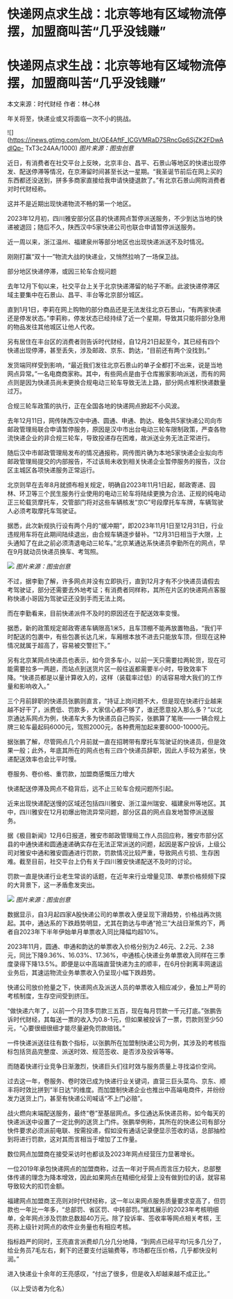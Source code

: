 # 快递网点求生战：北京等地有区域物流停摆，加盟商叫苦“几乎没钱赚”

# 快递网点求生战：北京等地有区域物流停摆，加盟商叫苦“几乎没钱赚”

本文来源：时代财经 作者：林心林

年关将至，快递业或又将面临一次不小的挑战。

![](https://inews.gtimg.com/om_bt/OE4AftF_ICGVMRaD7SRncGp6SjZK2FDwAdlQp-
TxT3c24AA/1000) _图片来源：图虫创意_

近日，有消费者在社交平台上反映，北京丰台、昌平、石景山等地区的快递出现停发、配送停滞等情况，在京滞留时间甚至长达一星期。“我圣诞节前后在网上买的东西都还没送到，拼多多商家直接给我申请快捷退款了。”有北京石景山网购消费者对时代财经称。

这并不是近期出现快递物流不畅的第一个地区。

2023年12月初，四川雅安部分区县的快递网点暂停派送服务，不少到达当地的快递被退回；随后不久，陕西汉中5家快递公司也联合申请暂停派送服务。

近一周以来，浙江温州、福建泉州等部分地区也出现快递派送不及时情况。

刚刚打赢“双十一”物流大战的快递业，又悄然拉响了一场保卫战。

部分地区快递停滞，或因三轮车合规问题

去年12月下旬以来，社交平台上关于北京快递滞留的帖子不断。此波快递停滞区域主要集中在石景山、昌平、丰台等北京部分城区。

直到1月1日，李莉在网上购物的部分商品还是无法发往北京石景山，“有两家快递还是停发状态。”李莉称，停发状态已经持续了近一个星期，导致其只能将部分急用的物品发往其他城区让他人代收。

另有居住在丰台区的消费者则告诉时代财经，自12月21日起至今，其已经有四个快递出现停滞，甚至丢失，涉及邮政、京东、韵达，“目前还有两个没找到。”

发货端同样受到影响，“最近我们发往北京石景山的单子全都打不出来，说是当地网点异常。”一名电商商家称。其中，有些网点是由于仓库搬家影响派送，而有的网点则是因为快递员尚未更换合规电动三轮车导致无法上路，部分网点堆积快递数量过万。

合规三轮车政策的执行，正在全国各地的快递网点掀起不小风波。

去年12月11日，网传陕西汉中中通、圆通、申通、韵达、极兔共5家快递公司向市邮政管理局联合申请暂停服务，原因是汉中市出台电动三轮车限制政策，严查各物流快递企业的非合规三轮车，导致投递存在困难，故派送业务无法正常进行。

随后汉中市邮政管理局发布的情况通报称，网传图片确为本地5家快递企业拟向市邮政管理局提交的内部报告，不过该局未收到相关快递企业暂停服务的报告，汉台区主城区各项快递服务正常运行。

北京则早在去年8月就颁布相关规定，明确自2023年11月1日起，邮政寄递、园林、环卫等三个民生服务行业使用的电动三轮车将陆续更换为合法、正规的纯电动正三轮载货摩托车，交管部门将对这些车辆核发“京C”号段摩托车车牌，车辆驾驶人必须考取摩托车驾驶证。

据悉，此次新规执行设有两个月的“缓冲期”，即2023年11月1日至12月31日，行业违规用车将在此期间陆续退出，由合规车辆逐步替补。“12月31日相当于大限，上头通知了在此之前必须清退电动三轮车。”北京某通达系快递员李勤所在的网点，早在9月就动员快递员换车、考驾照。

![](https://inews.gtimg.com/om_bt/OF-1EEnz-9HLDQnfUII2S4EPPKg6uxWjEKMs7f4ZMMLQMAA/1000)
_图片来源：图虫创意_

不过，据李勤了解，许多网点并没有立即执行，直到12月才有不少快递员请假去考驾驶证，部分还需要去外地考证；有消费者同样称，其所在片区的快递网点客服称快递小哥因为驾驶证还没到手而无法上岗。

而在李勤看来，目前快递派件不及时的原因还在于配送效率变慢。

据悉，新的政策规定邮政寄递车辆限高1米5，且车顶棚不能再放置物品，“我们平时配送的包裹中，有些包裹长达几米，车厢根本放不进去只能放车顶，但现在这种情况就属于超高了，容易被交警拦下。”

另有北京某网点快递员也表示，如今货多车小，以前一天只需要拉两轮货，现在可能需要拉多一两趟，而站点到送货片区一般往返都需要半小时，导致效率下降。“快递员都是以量计算收入的，这样（装载率过低）的话容易增大我们的工作量和影响收入。”

三个月前辞职的快递员张鹏则直言，“持证上岗问题不大，但是现在快递行业越来越不好干了，派费低、罚款多，大家信心都不够了，谁还愿意投入那么多？”以北京通达系网点为例，快递车大多为快递员自己购买，张鹏算了笔账——一辆合规上牌三轮车最起码6000元，驾照2000元，各种费用加起来要8000-10000元。

据张鹏了解，尽管网点几个月前就一直在招聘带有摩托车驾驶证的快递员，但是效果一般；此外，年底其所在的网点也有三四个快递员辞职，因此人手较为紧张，快递配送效率也会比平时慢。

卷服务、卷价格、重罚款，加盟商感慨压力增大

快递配送停滞及网点不稳背后，远不止三轮车合规问题所引起。

近来出现快递配送慢的区域还包括四川雅安、浙江温州瑞安、福建泉州等地区。其中，四川雅安在12月初爆出物流异常问题，部分区县的网点自发地暂停派送服务。

据《极目新闻》12月6日报道，雅安市邮政管理局工作人员回应称，雅安市部分区县的中通快递和圆通速递确实存在无法正常派送的问题，起因是客户投诉，上级公司对雅安中通和雅安圆通进行罚款，罚款情况比较严重，导致网点亏损、生存困难。截至目前，社交平台上仍有关于四川雅安快递配送不及时的讨论。

罚款一直是快递行业老生常谈的话题，在近年来行业增量见顶、单票价格频频下探的大背景下，这一矛盾愈发突出。

![](https://inews.gtimg.com/om_bt/OJ5UReoiuFHfhabh0XJ5TNW0NnxiuCsWC74c3MQ-g5HysAA/1000)
_图片来源：图虫创意_

数据显示，自3月起四家A股快递公司的单票收入便呈现下滑趋势，价格战再次挑起。其中，通达系的下跌趋势明显，尤其在韵达与申通“抢三”大战日渐焦灼下，两者自2023年下半年伊始单月单票收入同比降幅均超10%。

2023年11月，圆通、申通和韵达的单票收入价格分别为2.46元、2.2元、2.38元，同比下降9.36%、16.03%、17.36%，中通核心快递业务单票收入同样在三季度录得下降13.5%。即便是以中高端直营快递为主的顺丰，在6月份剥离丰网速运业务后，其速运物流业务单票收入仍呈现小幅下跌趋势。

快递公司放价抢量之下，快递网点及派送人员的单票收入相应减少，叠加上严苛的考核制度，生存空间受到挤压。

“做快递六年了，以前一个月顶多罚款三五百，现在每月罚款一千元打底。”张鹏告诉时代财经，其每送一票的收入为0.8-1元，但如果被投诉了一票，罚款则至少50元，“心要很细很细才能尽量避免罚款赔钱。”

一件快递派送往往有数个指标，以张鹏所在加盟制快递公司为例，其涉及的考核指标包括货品完整度、派送时效、规范签收、是否涉及投诉等等。

而随着快递行业竞争日渐激烈，快递巨头们往时效与服务质量上寻找溢价空间。

过去这一年，卷服务、卷时效已成为快递行业关键词，直营三巨头菜鸟、京东、顺丰将时效比拼到“半日达”的维度。而加盟制快递企业也推出中高端电商件，并纷纷发力送货上门，甚至有快递公司喊话“不上门必赔”。

战火燃向末端配送服务，最终“卷”至基层网点。多位通达系快递员称，如今每天的快递派送中设置了一定比例的送货上门件。张鹏举例称，其所在的快递公司有部分快件要求必须派前电联、按需投递，假如没有通话记录便显示签收的话，总部抽检到将进行罚款，这对其而言相当于增加了工作量。

数位网点加盟商在接受采访时也都谈及2023年网点经营压力显著增长。

一位2019年承包快递网点的加盟商称，过去一年对于网点而言压力较大，总部整体传递的理念为降本增效，因此如果网点在精细化经营上没有做到位的话，就容易导致较大的扣罚金额。

福建网点加盟商王亮则对时代财经称，这一年以来网点服务质量要求变高了，但罚款也一年比一年多，“总部罚、省区罚、中转部罚。”据其展示的2023年考核明细单，全年网点涉及罚款总数超40万元。除了投诉率、签收率等网点相关考核，王亮称上级针对网点的收件业务量也有相应考核。

指标趋严的同时，王亮直言派费却几分几分地降，“到网点已经平均1元多几分了，给业务员7毛左右，剩下的还要支付运输费等，市场都在压价格，几乎都快没利润。”

进入快递业十余年的王亮感叹，“付出了很多，但是收入却越来越不成正比。”

（以上受访者为化名）


